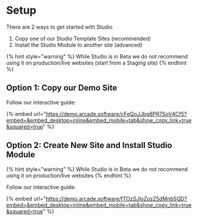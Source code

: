 # Setup

There are 2 ways to get started with Studio

1. Copy one of our Studio Template Sites (recommended)
2. Install the Studio Module to another site (advanced)

{% hint style="warning" %}
While Studio is in Beta we do not recommend using it on production/live websites (start from a Staging site)
{% endhint %}

## Option 1: Copy our Demo Site

Follow our interactive guide:

{% embed url="https://demo.arcade.software/cFeQoJJbg8PR7SoV4Cf5?embed=&embed_desktop=inline&embed_mobile=tab&show_copy_link=true&squared=true" %}

## Option 2: Create New Site and Install Studio Module

{% hint style="warning" %}
While Studio is in Beta we do not recommend using it on production/live websites
{% endhint %}

Follow our interactive guide:

{% embed url="https://demo.arcade.software/fTOzSJloZozZ5dMnb5QD?embed=&embed_desktop=inline&embed_mobile=tab&show_copy_link=true&squared=true" %}
